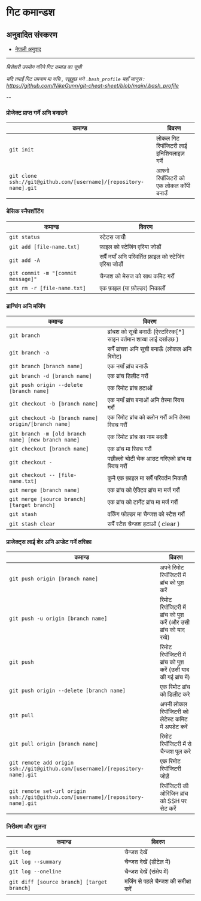 गिट कमान्डश
============

## अनुवादित संस्करण
- [नेपाली अनुवाद](READMEne.md)
___

_बिसेशरी उपयोग गरिने गिट कमांड का सूची_

*यदि तपाईं गिट उपनाम मा रुचि , रख्नुहुछ भने `.bash_profile` यहाँ जानुस : https://github.com/NikeGunn/git-cheat-sheet/blob/main/.bash_profile*

--

### प्रोजेक्ट प्राप्त गर्ने अनि बनाउने 

| कमान्ड | विवरण |
| ----- | ----- |
| `git init` | लोकल गिट रिपॉजिटरी लाई इनिशियलाइज़ गर्ने |
| `git clone ssh://git@github.com/[username]/[repository-name].git` | आफ्नो रिपॉजिटरी को एक लोकल कॉपी बनाउँ |

### बेसिक स्नैपशॉटिंग

| कमान्ड | विवरण |
| ----- | ----- |
| `git status` | स्टेटस जाचौँ |
| `git add [file-name.txt]` | फ़ाइल को स्टेजिंग एरिया जोडौं |
| `git add -A` | सपैँ नयाँ अनि परिवर्तित फ़ाइल को स्टेजिंग एरिया जोडौं |
| `git commit -m "[commit message]"` | चैन्जश को मेसज को साथ कमिट गरौं |
| `git rm -r [file-name.txt]` | एक फ़ाइल (या फ़ोल्डर) निकालौं |

### ब्रान्चिंग अनि मर्जिंग

| कमान्ड | विवरण |
| ----- | ----- |
| `git branch` | ब्रांचश को सूची बनाऊँ (ऐस्टरिस्क[*] साइन वर्तमान शाखा लाई दर्साउछ ) |
| `git branch -a` | सपैँ ब्रांचश अनि सूची बनाऊँ (लोकल अनि रिमोट) |
| `git branch [branch name]` | एक नयाँ ब्रांच बनाऊँ |
| `git branch -d [branch name]` | एक ब्रांच डिलीट गरौं |
| `git push origin --delete [branch name]` | एक रिमोट ब्रांच हटाओं |
| `git checkout -b [branch name]` | एक नयाँ ब्रांच बनाओं अनि तेस्मा स्विच गरौं |
| `git checkout -b [branch name] origin/[branch name]` | एक रिमोट ब्रांच को क्लोन गरौं अनि तेस्मा स्विच गरौं |
| `git branch -m [old branch name] [new branch name]` | एक रिमोट ब्रांच का नाम बदलौँ |
| `git checkout [branch name]` | एक ब्रांच मा स्विच गरौं |
| `git checkout -` | पछील्लो चोटी चेक आउट गरिएको ब्रांच मा स्विच गरौं |
| `git checkout -- [file-name.txt]` | कुनै एक फ़ाइल मा सपैँ परिवर्तन निकलौँ |
| `git merge [branch name]` | एक ब्रांच को ऐक्टिव ब्रांच मा मर्ज गरौं |
| `git merge [source branch] [target branch]` | एक ब्रांच को टार्गेट ब्रांच मा मर्ज गरौं |
| `git stash` | वर्किंग फोल्डर मा चैन्जश को स्टैश गरौं |
| `git stash clear` | सपैँ स्टैश चैन्जश हटाओं ( clear ) |

### प्राजेक्ट्स लाई शेर अनि अप्डेट गर्ने तरिका 

| कमान्ड | विवरण |
| ----- | ----- |
| `git push origin [branch name]` | अपने रिमोट रिपॉजिटरी में ब्रांच को पुश करें |
| `git push -u origin [branch name]` | रिमोट रिपॉजिटरी में ब्रांच को पुश करें (और उसी ब्रांच को याद रखे) |
| `git push` | रिमोट रिपॉजिटरी में ब्रांच को पुश करें (उसी याद की गई ब्रांच में) |
| `git push origin --delete [branch name]` | एक रिमोट ब्रांच को डिलीट करे |
| `git pull` | अपनी लोकल रिपॉजिटरी को लेटेस्ट कमिट में अपडेट करें |
| `git pull origin [branch name]` | रिमोट रिपॉजिटरी में से चैन्जश पुल करे |
| `git remote add origin ssh://git@github.com/[username]/[repository-name].git` | एक रिमोट रिपॉजिटरी जोड़ें |
| `git remote set-url origin ssh://git@github.com/[username]/[repository-name].git` | रिपॉजिटरी की ओरिजिन ब्रांच को SSH पर सेट करें |

### निरीक्षण और तुलना

| कमान्ड | विवरण |
| ----- | ----- |
| `git log` | चैन्जश देखें |
| `git log --summary` | चैन्जश देखें (डीटेल में) |
| `git log --oneline` | चैन्जश देखें (संक्षेप में) |
| `git diff [source branch] [target branch]` | मर्जिंग से पहले चैन्जश की समीक्षा करें |
